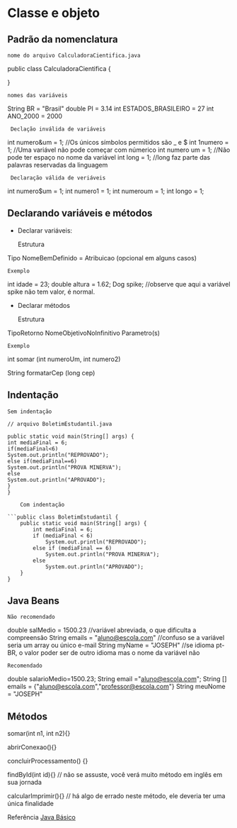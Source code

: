 # Classe e objeto

## Padrão da nomenclatura

    nome do arquivo CalculadoraCientifica.java

public class CalculadoraCientifica {

}

    nomes das variáveis

String BR = "Brasil"
double PI = 3.14
int ESTADOS_BRASILEIRO = 27
int ANO_2000 = 2000

     Declação inválida de variáveis

int numero&um = 1; //Os únicos símbolos permitidos são _ e $
int 1numero = 1;    //Uma variável não pode começar com númerico
int numero um = 1; //Não pode ter espaço no nome da variável
int long = 1; //long faz parte das palavras reservadas da linguagem

     Declaração válida de veriáveis
int numero$um = 1;
int numero1 = 1;
int numeroum = 1;
int longo = 1;

## Declarando variáveis e métodos

* Declarar variáveis:

    Estrutura

Tipo NomeBemDefinido = Atribuicao (opcional em alguns casos)

    Exemplo

int idade = 23;
double altura = 1.62;
Dog spike; //observe que aqui a variável spike não tem valor, é normal.

* Declarar métodos

    Estrutura

TipoRetorno NomeObjetivoNoInfinitivo Parametro(s)

    Exemplo

int somar (int numeroUm, int numero2)

String formatarCep (long cep)

## Indentação

    Sem indentação

    // arquivo BoletimEstudantil.java

```public class BoletimEstudantil {
public static void main(String[] args) {
int mediaFinal = 6;
if(mediaFinal<6)
System.out.println("REPROVADO");
else if(mediaFinal==6)
System.out.println("PROVA MINERVA");
else
System.out.println("APROVADO");
}
}

    Com indentação

```public class BoletimEstudantil {
	public static void main(String[] args) {
		int mediaFinal = 6;
		if (mediaFinal < 6)
			System.out.println("REPROVADO");
		else if (mediaFinal == 6)
			System.out.println("PROVA MINERVA");
		else
			System.out.println("APROVADO");
	}
}
```

## Java Beans

    Não recomendado

double salMedio = 1500.23  //variável abreviada, o que dificulta a compreensão
String emails = "aluno@escola.com" //confuso se a variável seria um array ou único e-mail
String myName = "JOSEPH" //se idioma pt-BR, o valor poder ser de outro idioma mas o nome da variável não

    Recomendado

double salarioMedio=1500.23;
String email ="aluno@escola.com";
String [] emails = {"aluno@escola.com","professor@escola.com"}
String meuNome = "JOSEPH" 

## Métodos

somar(int n1, int n2){}

abrirConexao(){}

concluirProcessamento() {}

findById(int id){} // não se assuste, você verá muito método em inglês em sua jornada

calcularImprimir(){} // há algo de errado neste método, ele deveria ter uma única finalidade

Referência [Java Básico](https://glysns.gitbook.io/java-basico/sintaxe/variaveis)